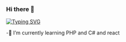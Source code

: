 ### Hi there 👋
[![Typing SVG](https://readme-typing-svg.demolab.com/?lines=Im+a+french+IT+student;And+an+aspiring+developer)](https://git.io/typing-svg)

-🌱 I’m currently learning PHP and C# and react
<!--
**Alouys/Alouys** is a ✨ _special_ ✨ repository because its `README.md` (this file) appears on your GitHub profile.

Here are some ideas to get you started:

- 🔭 I’m currently working on ...
- 🌱 I’m currently learning ...
- 👯 I’m looking to collaborate on ...
- 🤔 I’m looking for help with ...
- 💬 Ask me about ...
- 📫 How to reach me: ...
- 😄 Pronouns: ...
- ⚡ Fun fact: ...
-->
